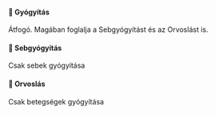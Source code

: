 #### 🔴 Gyógyítás

Átfogó. Magában foglalja a Sebgyógyítást és az Orvoslást is.

#### 🔵 Sebgyógyítás

Csak sebek gyógyítása

#### 🔵 Orvoslás

Csak betegségek gyógyítása
